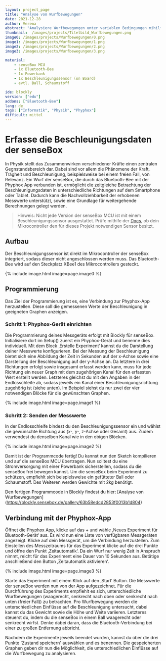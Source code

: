 ```yaml
---
layout: project_page
title: "Analyse von Wurfbewegungen"
date: 2021-12-28
author: Verena
abstract: "Analysiere Wurfbewegungen unter variablen Bedingungen mihilfe der Phyphox-App."
thumbnail:  /images/projects/Titelbild_Wurfbewegungen.png
image0: /images/projects/Wurfbewegungen/0.png
image1: /images/projects/Wurfbewegungen/1.png
image2: /images/projects/Wurfbewegungen/2.png
image3: /images/projects/Wurfbewegungen/3.png

material:
    - senseBox MCU
    - 1x Bluetooth-Bee
    - 1x Powerbank
    - 1x Beschleunigungssensor (on Board)
    - evtl. Ball, Schaumstoff

ide: blockly
version: ["edu"]   
addons: ["Bluetooth-Bee"]  
lang: de
tags: ["Informatik", "Physik", "Phyphox"]
difficult: mittel
---
```

<head><title>Analyse von Wurfbewegungen unter variablen Bedingungen</title></head>

# Erfasse die Beschleunigungsdaten der senseBox
In Physik stellt das Zusammenwirken verschiedener Kräfte einen zentralen Gegnstandsbereich dar. Dabei sind vor allem die Phänomene der Kraft, Trägheit und Beschleunigung, beispielsweise bei einem freien Fall, von Relevanz. Ein Wurf der senseBox, die durch das Bluetooth-Bee mit der Phyphox App verbunden ist, ermöglicht die zeitgleiche Betrachtung der Beschleunigungsdaten in unterschiedliche Richtungen auf dem Smartphone oder Tablet. Dadurch kann die Nachvollziehbarkeit der erhobenen Messwerte unterstützt, sowie eine Grundlage für weitergehende Berechnungen gelegt werden.

> Hinweis: Nicht jede Version der senseBox MCU ist mit einem Beschleunigungssensor ausgestattet. Prüfe mithife der [Docs](https://docs.sensebox.de/hardware/allgemein-sensebox-mcu/), ob dein Mikrocontroller den für dieses Projekt notwendigen Sensor besitzt.

## Aufbau
Der Beschleunigungssensor ist direkt im Mikrocontroller der senseBox integriert, sodass dieser nicht angeschlossen werden muss. Das Bluetooth-Bee wird auf den Steckplatz XBee1 des Mikrocontrollers gesteckt. 

{% include image.html image=page.image0 %}

## Programmierung

Das Ziel der Programmierung ist es, eine Verbindung zur Phyphox-App herzustellen. Diese soll die gemessenen Werte der Beschleunigung in geeigneten Graphen anzeigen.

### Schritt 1: Phyphox-Gerät einrichten
Die Programmierung deines Messgeräts erfolgt mit Blockly für senseBox. Initialisiere dort im Setup() zuerst ein Phyphox-Gerät und benenne dies individuell. Mit dem Block ‚Erstelle Experiment‘ kannst du die Darstellung deiner Messwerte konfigurieren. Bei der Messung der Beschleunigung bietet sich eine Abbildung der Zeit in Sekunden auf der x-Achse sowie eine Darstellung der Beschleunigung auf der y-Achse an. Da letztere in drei Richtungen erfolgt sowie insgesamt erfasst werden kann, muss für jede Richtung ein neuer Graph mit dem zugehörigen Kanal für den erfassten Wert erstellt werden. Letzteres gleichst du mit den Angaben in der Endlosschleife ab, sodass jeweils ein Kanal einer Beschleunigungsrichtung zugehörig ist (siehe unten). Im Beispiel siehst du nur zwei der vier notwendigen Blöcke für die gewünschten Graphen. 

{% include image.html image=page.image1 %}

### Schritt 2: Senden der Messwerte
In der Endlosschleife bindest du den Beschleunigungssensor ein und wählst die gewünschte Richtung aus (x-, y-, z-Achse oder Gesamt) aus. Zudem verwendest du denselben Kanal wie in den obigen Blöcken.

{% include image.html image=page.image2 %}

Damit ist der Programmcode fertig! Du kannst nun den Sketch kompilieren und auf die senseBox MCU übertragen. Nun solltest du eine Stromversorgung mit einer Powerbank sicherstellen, sodass du die senseBox frei bewegen kannst. Um die senseBox beim Experiment zu schützen, empfiehlt sich beispielsweise ein gefütteter Ball oder Schaumstoff. Des Weiteren werden Gewichte mit 2kg benötigt. 

Den fertigen Programmcode in Blockly findest du hier: [Analyse von Wurfbewegungen] (https://blockly.sensebox.de/gallery/63b58edcd2853f0013b1d804)

## Verbindung mit der Phyphox-App
Öffnet die Phyphox App, klicke auf das + und wähle ‚Neues Experiment für Bluetooth-Gerät‘ aus. Es wird nun eine Liste von verfügbaren Messgeräten angezeigt. Klicke auf dein Messgerät, um die Verbindung herzustellen. Zum Einstellen des Messzeitraums für das Experiment klicke auf die drei Punkte und öffne den Punkt ‚Zeitautomatik‘. Da ein Wurf nur wenig Zeit in Anspruch nimmt, reicht für das Experiment eine Dauer von 10 Sekunden aus. Betätige anschließend den Button ‚Zeitautomatik aktivieren‘.

{% include image.html image=page.image3 %}

Starte das Experiment mit einem Klick auf den ‚Start‘ Button. Die Messwerte der senseBox werden nun von der App aufgezeichnet. 
Für die Durchführung des Experiments empfiehlt es sich, unterschiedliche Wurfbewegungen (waagerecht, senkrecht nach
oben oder senkrecht nach unten (freier Fall)) zu betrachten. Pro Wurfbewegung werden die unterschiedlichen Einflüsse auf die Beschleunigung untersucht, dabei kannst du das Gewicht sowie die Höhe und Weite variieren. Letzteres steuerst du, indem du die senseBox in einem Ball waagerecht oder senkrecht wirfst. Denke dabei daran, dass die Bluetooth-Verbindung bei einer zu großen Entfernung abbricht.

Nachdem die Experimente jeweils beendet wurden, kannst du über die drei Punkte 'Zustand speichern' auswählen und es benennen. Die gespeicherten Graphen geben dir nun die Möglichkeit, die unterschiedlichen Einflüsse auf die Wurfbewegung zu analysieren.

